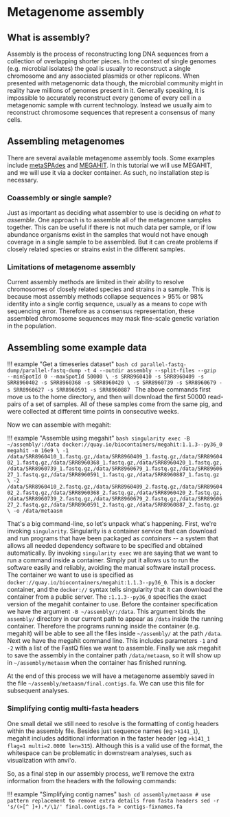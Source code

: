 # Metagenome assembly

## What is assembly?

Assembly is the process of reconstructing long DNA sequences from a collection of overlapping shorter pieces.
In the context of single genomes (e.g. microbial isolates) the goal is usually to reconstruct a single chromosome and any associated plasmids or other replicons.
When presented with metagenomic data though, the microbial community might in reality have millions of genomes present in it.
Generally speaking, it is impossible to accurately reconstruct every genome of every cell in a metagenomic sample with current technology.
Instead we usually aim to reconstruct chromosome sequences that represent a consensus of many cells.

## Assembling metagenomes

There are several available metagenome assembly tools. 
Some examples include [metaSPAdes](http://bioinf.spbau.ru/metaspades) and [MEGAHIT](https://github.com/voutcn/megahit).
In this tutorial we will use MEGAHIT, and we will use it via a docker container.
As such, no installation step is necessary.

### Coassembly or single sample?

Just as important as deciding what assembler to use is deciding on _what to assemble_.
One approach is to assemble all of the metagenome samples together.
This can be useful if there is not much data per sample, or if low abundance organisms exist in the samples that would not have enough coverage in a single sample to be assembled.
But it can create problems if closely related species or strains exist in the different samples.

### Limitations of metagenome assembly

Current assembly methods are limited in their ability to resolve chromosomes of closely related species and strains in a sample.
This is because most assembly methods collapse sequences > 95% or 98% identity into a single contig sequence, usually as a means to cope with sequencing error.
Therefore as a consensus representation, these assembled chromosome sequences may mask fine-scale genetic variation in the population.

## Assembling some example data

!!! example "Get a timeseries dataset"
    ```bash
    cd
    parallel-fastq-dump/parallel-fastq-dump -t 4 --outdir assembly --split-files --gzip  --minSpotId 0 --maxSpotId 50000 \
        -s SRR8960410 -s SRR8960409 -s SRR8960402 -s SRR8960368 -s SRR8960420 \
        -s SRR8960739 -s SRR8960679 -s SRR8960627 -s SRR8960591 -s SRR8960887
    ```
The above commands first move us to the home directory, and then will download the first 50000 read-pairs of a set of samples.
All of these samples come from the same pig, and were collected at different time points in consecutive weeks.

Now we can assemble with megahit:

!!! example "Assemble using megahit"
    ```bash
    singularity exec -B ~/assembly/:/data docker://quay.io/biocontainers/megahit:1.1.3--py36_0 megahit -m 16e9 \
        -1 /data/SRR8960410_1.fastq.gz,/data/SRR8960409_1.fastq.gz,/data/SRR8960402_1.fastq.gz,/data/SRR8960368_1.fastq.gz,/data/SRR8960420_1.fastq.gz,/data/SRR8960739_1.fastq.gz,/data/SRR8960679_1.fastq.gz,/data/SRR8960627_1.fastq.gz,/data/SRR8960591_1.fastq.gz,/data/SRR8960887_1.fastq.gz \
        -2 /data/SRR8960410_2.fastq.gz,/data/SRR8960409_2.fastq.gz,/data/SRR8960402_2.fastq.gz,/data/SRR8960368_2.fastq.gz,/data/SRR8960420_2.fastq.gz,/data/SRR8960739_2.fastq.gz,/data/SRR8960679_2.fastq.gz,/data/SRR8960627_2.fastq.gz,/data/SRR8960591_2.fastq.gz,/data/SRR8960887_2.fastq.gz \
        -o /data/metaasm
    ```

That's a big command-line, so let's unpack what's happening. 
First, we're invoking `singularity`. 
Singularity is a container service that can download and run programs that have been packaged as _containers_ -- a system that allows all needed dependency software to be specified and obtained automatically. 
By invoking `singularity exec` we are saying that we want to run a command inside a container. 
Simply put it allows us to run the software easily and reliably, avoiding the manual software install process. 
The container we want to use is specified as `docker://quay.io/biocontainers/megahit:1.1.3--py36_0`. 
This is a docker container, and the `docker://` syntax tells singularity that it can download the container from a public server. 
The `:1.1.3--py36_0` specifies the exact version of the megahit container to use. 
Before the container specification we have the argument `-B ~/assembly/:/data`. 
This argument binds the `assembly/` directory in our current path to appear as `/data` inside the running container. 
Therefore the programs running inside the container (e.g. megahit) will be able to see all the files inside `~/assembly/` at the path `/data`. Next we have the megahit command line. 
This includes parameters `-1` and `-2` with a list of the FastQ files we want to assemble. 
Finally we ask megahit to save the assembly in the container path `/data/metaasm`, so it will show up in `~/assembly/metaasm` when the container has finished running.

At the end of this process we will have a metagenome assembly saved in the file `~/assembly/metaasm/final.contigs.fa`. 
We can use this file for subsequent analyses.

### Simplifying contig multi-fasta headers
 
One small detail we still need to resolve is the formatting of contig headers within the assembly file.
Besides just sequence names (eg `>k141_1`), megahit includes additional information in the faster header (eg `>k141_1 flag=1 multi=2.0000 len=315`). Although this is a valid use of the format, the whitespace can be problematic in downstream analyses, such as visualization with anvi'o.

So, as a final step in our assembly process, we'll remove the extra information from the headers with the following commands:

!!! example "Simplifying contig names"
    ```bash
    cd assembly/metaasm
    # use pattern replacement to remove extra details from fasta headers
    sed -r 's/(>[^ ]+).*/\1/' final.contigs.fa > contigs-fixnames.fa
    ```
